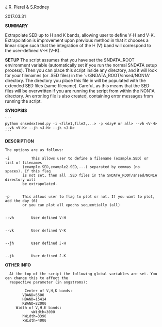 J.R. Pierel & S.Rodney 

2017.03.31

__SUMMARY__

Extrapolate SED up to H and K bands, allowing user to define V-H and V-K. Extrapolation is improvement upon previous method in that it chooses a linear slope such that the integration of the H (V) band will correspond to the user-defined V-H (V-K).

__SETUP__
	The script assumes that you have set the SNDATA_ROOT environment variable (automatically set if you
	run the normal SNDATA setup process). Then you can place this script inside any directory, and it will
	look for your filenames (or .SED files) in the '~/SNDATA_ROOT/snsed/NON1A' directory. The directory you
	place this file in will be populated with the extended SED files (same filename). Careful, as this means
	that the SED files will be overwritten if you are running the script from within the NON1A directory. An
	error.log file is also created, containing error messages from running the script.
	
__SYNOPSIS__

	```
	python snsedextend.py -i <file1,file2,...> -p <day# or all> --vh <V-H> --vk <V-K> --jh <J-H> --jk <J-K>
	```

__DESCRIPTION__

	The options are as follows:

	-i  	    This allows user to define a filename (example.SED) or list of filenames
		    (example.SED,example2.SED,...) separated by commas (no spaces). If this flag
		    is not set, then all .SED files in the SNDATA_ROOT/snsed/NON1A directory will
		    be extrapolated.


	-p	    This allows user to flag to plot or not. If you want to plot, add the day (6)
		    or you can plot all epochs sequentially (all)


	--vh	    User defined V-H


	--vk	    User defined V-K


	--jh	    User defined J-H


	--jk	    User defined J-K


__OTHER INFO__

      At the top of the script the following global variables are set. You can change this to affect the
      respective parameter (in angstroms):

      		 Center of V,H,K bands:
			VBAND=5500
			HBAND=15414
			KBAND=22000
		 Width of V,H,K bands:
		        vWidth=3000
			hWidth=3390
			kWidth=4000
